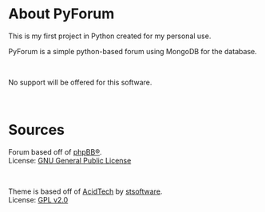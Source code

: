 About PyForum
=======

This is my first project in Python created for my personal use.

PyForum is a simple python-based forum using MongoDB for the database.

<br />

No support will be offered for this software.

<br />

Sources
=======

Forum based off of <a href="http://phpbb.com">phpBB®</a>.
<br />
License: <a href="http://opensource.org/licenses/gpl-2.0.php">GNU General Public License</a>

<br />

Theme is based off of <a href="https://www.phpbb.com/customise/db/style/acidtech_%28blue%29">AcidTech</a> by <a href="https://www.phpbb.com/customise/db/author/stsoftware">stsoftware</a>.
<br />
License: <a href="http://www.gnu.org/licenses/gpl-2.0.html">GPL v2.0</a>

